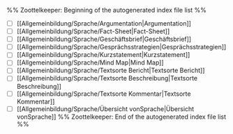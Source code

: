 %% Zoottelkeeper: Beginning of the autogenerated index file list  %%
- [ ]  [[Allgemeinbildung/Sprache/Argumentation|Argumentation]]
- [ ]  [[Allgemeinbildung/Sprache/Fact-Sheet|Fact-Sheet]]
- [ ]  [[Allgemeinbildung/Sprache/Geschäftsbrief|Geschäftsbrief]]
- [ ]  [[Allgemeinbildung/Sprache/Gesprächsstrategien|Gesprächsstrategien]]
- [ ]  [[Allgemeinbildung/Sprache/Kurzstatement|Kurzstatement]]
- [ ]  [[Allgemeinbildung/Sprache/Mind Map|Mind Map]]
- [ ]  [[Allgemeinbildung/Sprache/Textsorte Bericht|Textsorte Bericht]]
- [ ]  [[Allgemeinbildung/Sprache/Textsorte Beschreibung|Textsorte Beschreibung]]
- [ ]  [[Allgemeinbildung/Sprache/Textsorte Kommentar|Textsorte Kommentar]]
- [ ]  [[Allgemeinbildung/Sprache/Übersicht vonSprache|Übersicht vonSprache]]
%% Zoottelkeeper: End of the autogenerated index file list  %%

